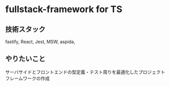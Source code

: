 # fullstack-framework for TS

## 技術スタック

fastify, React, Jest, MSW, aspida, 

## やりたいこと

サーバサイドとフロントエンドの型定義・テスト周りを最適化したプロジェクトフレームワークの作成